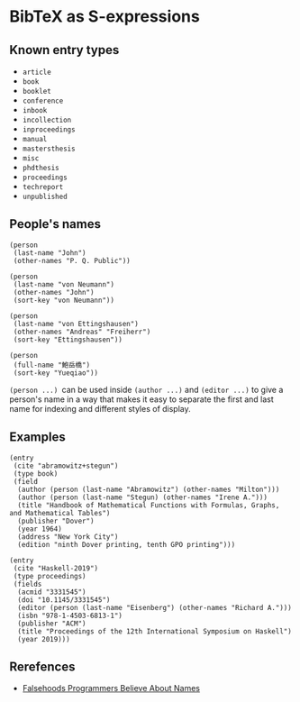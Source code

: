 # BibTeX as S-expressions

## Known entry types

* `article`
* `book`
* `booklet`
* `conference`
* `inbook`
* `incollection`
* `inproceedings`
* `manual`
* `mastersthesis`
* `misc`
* `phdthesis`
* `proceedings`
* `techreport`
* `unpublished`

## People's names

```Lisp
(person
 (last-name "John")
 (other-names "P. Q. Public"))

(person
 (last-name "von Neumann")
 (other-names "John")
 (sort-key "von Neumann"))

(person
 (last-name "von Ettingshausen")
 (other-names "Andreas" "Freiherr")
 (sort-key "Ettingshausen"))

(person
 (full-name "鮑岳橋")
 (sort-key "Yueqiao"))
```

`(person ...) `can be used inside `(author ...)` and `(editor ...)` to
give a person's name in a way that makes it easy to separate the first
and last name for indexing and different styles of display.

## Examples

```Lisp
(entry
 (cite "abramowitz+stegun")
 (type book)
 (field
  (author (person (last-name "Abramowitz") (other-names "Milton")))
  (author (person (last-name "Stegun) (other-names "Irene A.")))
  (title "Handbook of Mathematical Functions with Formulas, Graphs, and Mathematical Tables")
  (publisher "Dover")
  (year 1964)
  (address "New York City")
  (edition "ninth Dover printing, tenth GPO printing")))
```

```Lisp
(entry
 (cite "Haskell-2019")
 (type proceedings)
 (fields
  (acmid "3331545")
  (doi "10.1145/3331545")
  (editor (person (last-name "Eisenberg") (other-names "Richard A.")))
  (isbn "978-1-4503-6813-1")
  (publisher "ACM")
  (title "Proceedings of the 12th International Symposium on Haskell")
  (year 2019)))
```

## Rerefences

* [Falsehoods Programmers Believe About Names](https://www.kalzumeus.com/2010/06/17/falsehoods-programmers-believe-about-names/)
